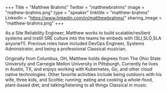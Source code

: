 +++
Title = "Matthew Brahms"
Twitter = "matthewbrahms"
image = "mathew-brahms.png"
type = "speaker"
linktitle = "matthew-brahms"
LinkedIn = "https://www.linkedin.com/in/matthewbrahms/"
sharing_image = "matthew-brahms.png"
+++

As a Site Reliability Engineer, Matthew works to build scalable/resilient systems and instill SRE culture into the teams he embeds with (SLI,SLO,SLA anyone?!). Previous roles have included DevOps Engineer, Systems Administrator, and being a professional Classical musician.

Originally from Columbus, OH, Matthew holds degrees from The Ohio State University and Carnegie Mellon University in Pittsburgh. Currently he lives in Austin, TX, and enjoys working with Kubernetes, Go, and other cloud native technologies. Other favorite activities include being outdoors with his wife, three kids, and Scottie; running; eating and cooking a whole-food, plant-based diet; and talking/listening to all things Classical in music.

